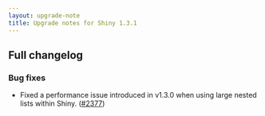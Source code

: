 ```yaml
---
layout: upgrade-note
title: Upgrade notes for Shiny 1.3.1
---
```


## Full changelog

### Bug fixes

* Fixed a performance issue introduced in v1.3.0 when using large nested lists within Shiny. ([#2377](https://github.com/rstudio/shiny/pull/2377))

